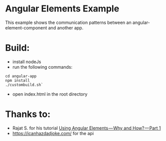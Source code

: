# Angular Elements Example

This example shows the communication patterns between an angular-element-component and another app.

# Build:
- install nodeJs
- run the following commands:
```
cd angular-app
npm install
./custombuild.sh`
```
- open index.html in the root directory

# Thanks to:
- Rajat S. for his tutorial [Using Angular Elements — Why and How? — Part 1](https://blog.bitsrc.io/using-angular-elements-why-and-how-part-1-35f7fd4f0457) 
- https://icanhazdadjoke.com/ for the api

